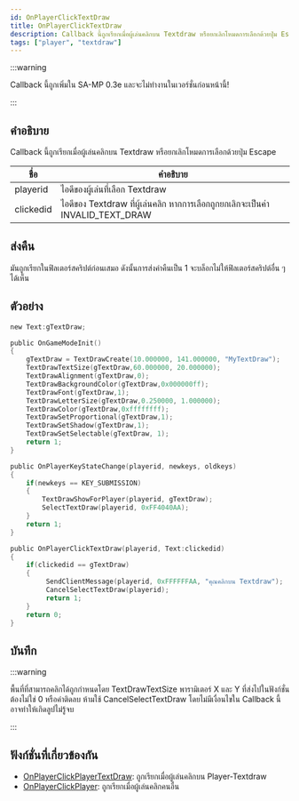 ```yaml
---
id: OnPlayerClickTextDraw
title: OnPlayerClickTextDraw
description: Callback นี้ถูกเรียกเมื่อผู้เล่นคลิกบน Textdraw หรือยกเลิกโหมดการเลือกด้วยปุ่ม Escape
tags: ["player", "textdraw"]
---
```


:::warning

Callback นี้ถูกเพิ่มใน SA-MP 0.3e และจะไม่ทำงานในเวอร์ชั่นก่อนหน้านี้!

:::

## คำอธิบาย

Callback นี้ถูกเรียกเมื่อผู้เล่นคลิกบน Textdraw หรือยกเลิกโหมดการเลือกด้วยปุ่ม Escape

| ชื่อ      | คำอธิบาย                                                                         |
| --------- | ----------------------------------------------------------------------------- |
| playerid  | ไอดีของผู้เล่นที่เลือก Textdraw                                                      |
| clickedid | ไอดีของ Textdraw ที่ผู้เล่นคลิก หากการเลือกถูกยกเลิกจะเป็นค่า INVALID_TEXT_DRAW           |

## ส่งคืน

มันถูกเรียกในฟิลเตอร์สคริปต์ก่อนเสมอ ดังนั้นการส่งค่าคืนเป็น 1 จะบล็อกไม่ให้ฟิลเตอร์สคริปต์อื่น ๆ ได้เห็น

## ตัวอย่าง

```c
new Text:gTextDraw;

public OnGameModeInit()
{
    gTextDraw = TextDrawCreate(10.000000, 141.000000, "MyTextDraw");
    TextDrawTextSize(gTextDraw,60.000000, 20.000000);
    TextDrawAlignment(gTextDraw,0);
    TextDrawBackgroundColor(gTextDraw,0x000000ff);
    TextDrawFont(gTextDraw,1);
    TextDrawLetterSize(gTextDraw,0.250000, 1.000000);
    TextDrawColor(gTextDraw,0xffffffff);
    TextDrawSetProportional(gTextDraw,1);
    TextDrawSetShadow(gTextDraw,1);
    TextDrawSetSelectable(gTextDraw, 1);
    return 1;
}

public OnPlayerKeyStateChange(playerid, newkeys, oldkeys)
{
    if(newkeys == KEY_SUBMISSION)
    {
        TextDrawShowForPlayer(playerid, gTextDraw);
        SelectTextDraw(playerid, 0xFF4040AA);
    }
    return 1;
}

public OnPlayerClickTextDraw(playerid, Text:clickedid)
{
    if(clickedid == gTextDraw)
    {
         SendClientMessage(playerid, 0xFFFFFFAA, "คุณคลิกบน Textdraw");
         CancelSelectTextDraw(playerid);
         return 1;
    }
    return 0;
}
```

## บันทึก

:::warning

พื้นที่ที่สามารถคลิกได้ถูกกำหนดโดย TextDrawTextSize พารามิเตอร์ X และ Y ที่ส่งไปในฟังก์ชั่นต้องไม่ใช่ 0 หรือค่าติดลบ ห้ามใช้ CancelSelectTextDraw โดยไม่มีเงื่อนไขใน Callback นี้ อาจทำให้เกิดลูปไม่รู้จบ

:::

## ฟังก์ชั่นที่เกี่ยวข้องกัน

- [OnPlayerClickPlayerTextDraw](../../scripting/callbacks/OnPlayerClickPlayerTextDraw.md): ถูกเรียกเมื่อผู้เล่นคลิกบน Player-Textdraw
- [OnPlayerClickPlayer](../../scripting/callbacks/OnPlayerClickPlayer.md): ถูกเรียกเมื่อผู้เล่นคลิกคนอื่น
